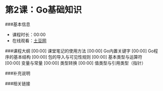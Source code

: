 第2课：Go基础知识
==========================

###基本信息
- 课程时长：00:00
- 在线观看：[土豆网]()

###课程大纲
	[00:00] 课堂笔记的使用方法
	[00:00] Go内置关键字
	[00:00] Go程序的基本结构
	[00:00] 包的导入与可见性规则
	[00:00] 基本类型与运算符
	[00:00] 变量与常量
	[00:00] 类型转换
	[00:00] 值类型与引用类型（指针）
	
###补充说明


###相关链接


